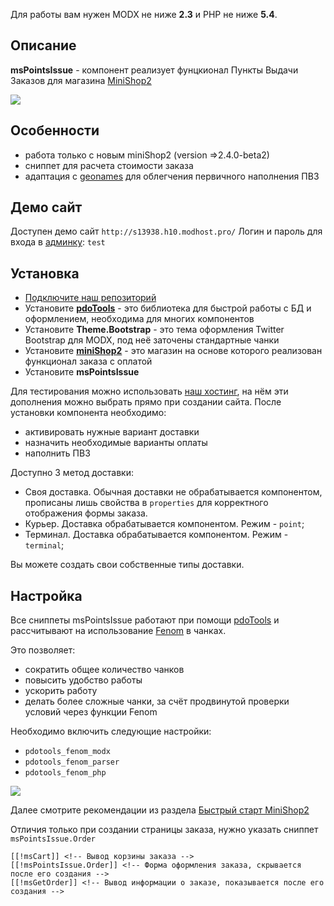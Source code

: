 Для работы вам нужен MODX не ниже **2.3** и PHP не ниже **5.4**.

## Описание

**msPointsIssue** - компонент реализует фунцкионал Пункты Выдачи Заказов для магазина [MiniShop2][0102]

[![](https://file.modx.pro/files/4/f/d/4fd49fd13aea3c258b83d37597d5b0bcs.jpg)](https://file.modx.pro/files/4/f/d/4fd49fd13aea3c258b83d37597d5b0bc.png)

## Особенности
- работа только с новым miniShop2 (version =>2.4.0-beta2)
- сниппет для расчета стоимости заказа
- адаптация с [geonames][001] для облегчения первичного наполнения ПВЗ

## Демо сайт
Доступен демо сайт `http://s13938.h10.modhost.pro/`
Логин и пароль для входа в [админку][005]: `test`

## Установка
- [Подключите наш репозиторий][002]
- Установите [**pdoTools**][0101] - это библиотека для быстрой работы с БД и оформлением, необходима для многих компонентов
- Установите **Theme.Bootstrap** - это тема оформления Twitter Bootstrap для MODX, под неё заточены стандартные чанки
- Установите [**miniShop2**][0102] - это магазин на основе которого реализован функционал заказа c оплатой
- Установите **msPointsIssue**

Для тестирования можно использовать [наш хостинг][002], на нём эти дополнения можно выбрать прямо при создании сайта.
После установки компонента необходимо:

- активировать нужные вариант доставки
- назначить необходимые варианты оплаты
- наполнить ПВЗ

Доступно 3 метод доставки:

- Своя доставка. Обычная доставки не обрабатывается компонентом, прописаны лишь свойства в `properties` для корректного отображения формы заказа.
- Курьер. Доставка обрабатывается компонентом. Режим - `point`;
- Терминал. Доставка обрабатывается компонентом. Режим - `terminal`;

Вы можете создать свои собственные типы доставки.

## Настройка
Все сниппеты msPointsIssue работают при помощи [pdoTools][0101] и рассчитывают на использование [Fenom][010103] в чанках.

Это позволяет:
- сократить общее количество чанков
- повысить удобство работы
- ускорить работу
- делать более сложные чанки, за счёт продвинутой проверки условий через функции Fenom

Необходимо включить следующие настройки:

* `pdotools_fenom_modx`
* `pdotools_fenom_parser`
* `pdotools_fenom_php`

[![](https://file.modx.pro/files/6/1/c/61c556239adbb2d257654c68ec07f9a5s.jpg)](https://file.modx.pro/files/6/1/c/61c556239adbb2d257654c68ec07f9a5.png)

Далее смотрите рекомендации из раздела [Быстрый старт MiniShop2][010200]

Отличия только при создании страницы заказа, нужно указать сниппет `msPointsIssue.Order`

```
[[!msCart]] <!-- Вывод корзины заказа -->
[[!msPointsIssue.Order]] <!-- Форма оформления заказа, скрывается после его создания -->
[[!msGetOrder]] <!-- Вывод информации о заказе, показывается после его создания -->
```

[0101]: /ru/01_Компоненты/01_pdoTools/
[010103]: /ru/01_Компоненты/01_pdoTools/03_Парсер.md
[0102]: /ru/01_Компоненты/02_miniShop2/
[010200]: /ru/01_Компоненты/02_miniShop2/00_Быстрый_старт.md

[4]: /ru/01_Компоненты/46_UserEvents/01_Интерфейс/04_События.md
[8]: /ru/01_Компоненты/46_UserEvents/01_Интерфейс/08_Статусы.md
[9]: /ru/01_Компоненты/46_UserEvents/01_Интерфейс/09_Оповещения.md
[01220303]: /ru/01_Компоненты/46_UserEvents/03_Разработка/03_Расширения.md

[001]: http://www.geonames.org
[002]: https://modhost.pro
[003]: https://modstore.pro/info/connection
[005]: http://userevents.vgrish.ru/manager/